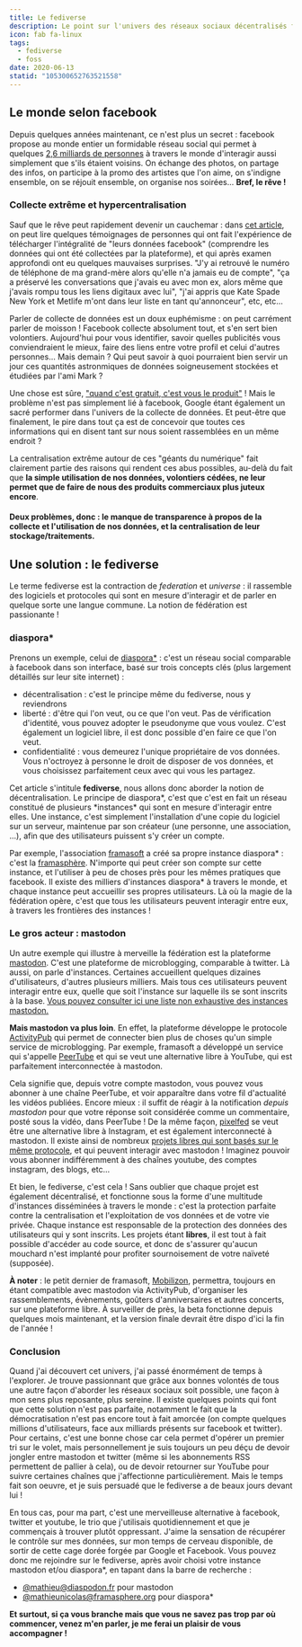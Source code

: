 ```yaml
---
title: Le fediverse
description: Le point sur l'univers des réseaux sociaux décentralisés fédérés, où vos données sont respectées, et où le libre et l'open-source est de rigueur. Une alternative intéressante au monopole de Facebook, Twitter et consorts ?
icon: fab fa-linux
tags:
  - fediverse
  - foss
date: 2020-06-13 
statid: "105300652763521558"
---
```


## Le monde selon facebook

Depuis quelques années maintenant, ce n'est plus un secret : facebook propose au monde entier un formidable réseau social qui permet à quelques [2,6 milliards de personnes](https://www.journaldunet.com/ebusiness/le-net/1125265-nombre-d-utilisateurs-de-facebook-dans-le-monde/) à travers le monde d'interagir aussi simplement que s'ils étaient voisins. On échange des photos, on partage des infos, on participe à la promo des artistes que l'on aime, on s'indigne ensemble, on se réjouit ensemble, on organise nos soirées... **Bref, le rêve !**

### Collecte extrême et hypercentralisation

Sauf que le rêve peut rapidement devenir un cauchemar : dans [cet article](https://www.gqmagazine.fr/lifestyle/high-tech/articles/mark-zuckerberg-est-desole-que-vos-donnees-aient-ete-volees-et-il-va-essayer-de-les-securiser/61831), on peut lire quelques témoignages de personnes qui ont fait l'expérience de télécharger l'intégralité de "leurs données facebook" (comprendre les données qui ont été collectées par la plateforme), et qui après examen approfondi ont eu quelques mauvaises surprises. "J'y ai retrouvé le numéro de téléphone de ma grand-mère alors qu'elle n'a jamais eu de compte", "ça a préservé les conversations que j'avais eu avec mon ex, alors même que j'avais rompu tous les liens digitaux avec lui", "j'ai appris que Kate Spade New York et Metlife m'ont dans leur liste en tant qu'annonceur", etc, etc...

Parler de collecte de données est un doux euphémisme : on peut carrément parler de moisson ! Facebook collecte absolument tout, et s'en sert bien volontiers. Aujourd'hui pour vous identifier, savoir quelles publicités vous conviendraient le mieux, faire des liens entre votre profil et celui d'autres personnes... Mais demain ? Qui peut savoir à quoi pourraient bien servir un jour ces quantités astronmiques de données soigneusement stockées et étudiées par l'ami Mark ?

Une chose est sûre, ["quand c'est gratuit, c'est vous le produit"](https://www.youtube.com/watch?v=9CAgWLVdiDE) ! Mais le problème n'est pas simplement lié à facebook, Google étant également un sacré performer dans l'univers de la collecte de données. Et peut-être que finalement, le pire dans tout ça est de concevoir que toutes ces informations qui en disent tant sur nous soient rassemblées en un même endroit ?

La centralisation extrême autour de ces "géants du numérique" fait clairement partie des raisons qui rendent ces abus possibles, au-delà du fait que **la simple utilisation de nos données, volontiers cédées, ne leur permet que de faire de nous des produits commerciaux plus juteux encore**.

#### Deux problèmes, donc : le manque de transparence à propos de la collecte et l'utilisation de nos données, et la centralisation de leur stockage/traitements.

## Une solution : le fediverse

Le terme fediverse est la contraction de _federation_ et _universe_ : il rassemble des logiciels et protocoles qui sont en mesure d'interagir et de parler en quelque sorte une langue commune. La notion de fédération est passionante !

### diaspora\*

Prenons un exemple, celui de [diaspora\*](https://diasporafoundation.org/) : c'est un réseau social comparable à facebook dans son interface, basé sur trois concepts clés (plus largement détaillés sur leur site internet) :

- décentralisation : c'est le principe même du fediverse, nous y reviendrons
- liberté : d'être qui l'on veut, ou ce que l'on veut. Pas de vérification d'identité, vous pouvez adopter le pseudonyme que vous voulez. C'est également un logiciel libre, il est donc possible d'en faire ce que l'on veut.
- confidentialité : vous demeurez l'unique propriétaire de vos données. Vous n'octroyez à personne le droit de disposer de vos données, et vous choisissez parfaitement ceux avec qui vous les partagez.

Cet article s'intitule **fediverse**, nous allons donc aborder la notion de décentralisation. Le principe de diaspora*, c'est que c'est en fait un réseau constitué de plusieurs *instances\* qui sont en mesure d'interagir entre elles. Une instance, c'est simplement l'installation d'une copie du logiciel sur un serveur, maintenue par son créateur (une personne, une association, ...), afin que des utilisateurs puissent s'y créer un compte.

Par exemple, l'association [framasoft](https://framasoft.org) a créé sa propre instance diaspora\* : c'est la [framasphère](https://framasphere.org). N'importe qui peut créer son compte sur cette instance, et l'utiliser à peu de choses près pour les mêmes pratiques que facebook. Il existe des milliers d'instances diaspora\* à travers le monde, et chaque instance peut accueillir ses propres utilisateurs. Là où la magie de la fédération opère, c'est que tous les utilisateurs peuvent interagir entre eux, à travers les frontières des instances !

### Le gros acteur : mastodon

Un autre exemple qui illustre à merveille la fédération est la plateforme [mastodon](https://joinmastodon.org). C'est une plateforme de microblogging, comparable à twitter. Là aussi, on parle d'instances. Certaines accueillent quelques dizaines d'utilisateurs, d'autres plusieurs milliers. Mais tous ces utilisateurs peuvent interagir entre eux, quelle que soit l'instance sur laquelle ils se sont inscrits à la base. [Vous pouvez consulter ici une liste non exhaustive des instances mastodon.](https://joinmastodon.org/#getting-started)

**Mais mastodon va plus loin**. En effet, la plateforme développe le protocole [ActivityPub](https://fr.wikipedia.org/wiki/ActivityPub) qui permet de connecter bien plus de choses qu'un simple service de microblogging. Par exemple, framasoft a développé un service qui s'appelle [PeerTube](https://joinpeertube.org) et qui se veut une alternative libre à YouTube, qui est parfaitement interconnectée à mastodon.

Cela signifie que, depuis votre compte mastodon, vous pouvez vous abonner à une chaîne PeerTube, et voir apparaître dans votre fil d'actualité les vidéos publiées. Encore mieux : il suffit de réagir à la notification _depuis mastodon_ pour que votre réponse soit considérée comme un commentaire, posté sous la vidéo, dans PeerTube ! De la même façon, [pixelfed](https://pixelfed.org/) se veut être une alternative libre à Instagram, et est également interconnecté à mastodon. Il existe ainsi de nombreux [projets libres qui sont basés sur le même protocole](https://fr.wikipedia.org/wiki/Fediverse#Les_membres_du_Fediverse), et qui peuvent interagir avec mastodon ! Imaginez pouvoir vous abonner indifféremment à des chaînes youtube, des comptes instagram, des blogs, etc...

Et bien, le fediverse, c'est cela ! Sans oublier que chaque projet est également décentralisé, et fonctionne sous la forme d'une multitude d'instances disséminées à travers le monde : c'est la protection parfaite contre la centralisation et l'exploitation de vos données et de votre vie privée. Chaque instance est responsable de la protection des données des utilisateurs qui y sont inscrits. Les projets étant **libres**, il est tout à fait possible d'accéder au code source, et donc de s'assurer qu'aucun mouchard n'est implanté pour profiter sournoisement de votre naïveté (supposée).

**À noter** : le petit dernier de framasoft, [Mobilizon](https://joinmobilizon.org/fr/), permettra, toujours en étant compatible avec mastodon via ActivityPub, d'organiser les rassemblements, évènements, goûters d'anniversaires et autres concerts, sur une plateforme libre. À surveiller de près, la beta fonctionne depuis quelques mois maintenant, et la version finale devrait être dispo d'ici la fin de l'année !

### Conclusion

Quand j'ai découvert cet univers, j'ai passé énormément de temps à l'explorer. Je trouve passionnant que grâce aux bonnes volontés de tous une autre façon d'aborder les réseaux sociaux soit possible, une façon à mon sens plus reposante, plus sereine. Il existe quelques points qui font que cette solution n'est pas parfaite, notamment le fait que la démocratisation n'est pas encore tout à fait amorcée (on compte quelques millions d'utilisateurs, face aux milliards présents sur facebook et twitter). Pour certains, c'est une bonne chose car cela permet d'opérer un premier tri sur le volet, mais personnellement je suis toujours un peu déçu de devoir jongler entre mastodon et twitter (même si les abonnements RSS permettent de pallier à cela), ou de devoir retourner sur YouTube pour suivre certaines chaînes que j'affectionne particulièrement. Mais le temps fait son oeuvre, et je suis persuadé que le fediverse a de beaux jours devant lui !

En tous cas, pour ma part, c'est une merveilleuse alternative à facebook, twitter et youtube, le trio que j'utilisais quotidiennement et que je commençais à trouver plutôt oppressant. J'aime la sensation de récupérer le contrôle sur mes données, sur mon temps de cerveau disponible, de sortir de cette cage dorée forgée par Google et Facebook. Vous pouvez donc me rejoindre sur le fediverse, après avoir choisi votre instance mastodon et/ou diaspora\*, en tapant dans la barre de recherche :

- [@mathieu@diaspodon.fr](https://diaspodon.fr/web/accounts/101167) pour mastodon
- [@mathieunicolas@framasphere.org](https://framasphere.org/people/8afe88907bc10138dfca2a0000053625) pour diaspora\*

**Et surtout, si ça vous branche mais que vous ne savez pas trop par où commencer, venez m'en parler, je me ferai un plaisir de vous accompagner !**
